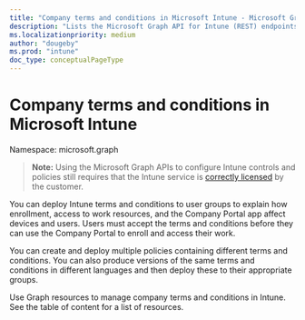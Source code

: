 ```yaml
---
title: "Company terms and conditions in Microsoft Intune - Microsoft Graph API"
description: "Lists the Microsoft Graph API for Intune (REST) endpoints that support company terms and conditions."
ms.localizationpriority: medium
author: "dougeby"
ms.prod: "intune"
doc_type: conceptualPageType
---
```


# Company terms and conditions in Microsoft Intune

Namespace: microsoft.graph

> **Note:** Using the Microsoft Graph APIs to configure Intune controls and policies still requires that the Intune service is [correctly licensed](https://www.microsoft.com/en-us/cloud-platform/microsoft-intune-pricing) by the customer.

You can deploy Intune terms and conditions to user groups to explain how enrollment, access to work resources, and the Company Portal app affect devices and users. Users must accept the terms and conditions before they can use the Company Portal to enroll and access their work.

You can create and deploy multiple policies containing different terms and conditions. You can also produce versions of the same terms and conditions in different languages and then deploy these to their appropriate groups.

Use Graph resources to manage company terms and conditions in Intune. See the table of content for a list of resources.
